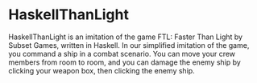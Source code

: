 # HaskellThanLight

HaskellThanLight is an imitation of the game FTL: Faster Than Light by Subset Games, written in Haskell. In our simplified imitation of the game, you command a ship in a combat scenario. You can move your crew members from room to room, and you can damage the enemy ship by clicking your weapon box, then clicking the enemy ship.  